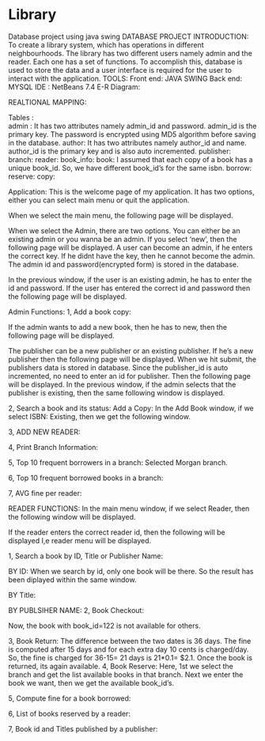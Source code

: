 Library
=======

Database project using java swing
                                                     DATABASE PROJECT
INTRODUCTION:  To create a library system, which has operations in different neighbourhoods. The library has two different users namely admin and the reader. Each one has a set of functions. To accomplish this, database is used to store the data and a user interface is required for the user to interact with the application. 
TOOLS:    Front end: JAVA SWING
	    Back end: MYSQL
                 IDE : NetBeans 7.4
E-R Diagram:
                                                                                                                                                                      

REALTIONAL MAPPING:
 


 Tables :   
admin :   It has two attributes namely admin_id and password. admin_id is the primary key. The password is encrypted using MD5 algorithm before saving in the database. 
author: It has two attributes namely author_id and name. author_id is the primary key and is also auto incremented.
publisher: 
branch: 
 reader:
book_info:
book: I assumed that each copy of a book has a unique book_id. So, we have different book_id’s for the same isbn.
borrow: 
reserve:
copy:



Application:
This is the welcome page of my application. It has two options, either you can select main menu or quit the application. 

When we select the main menu, the following page will be displayed. 

When we select the Admin, there are two options. You can either be an existing admin or you wanna be an admin. 
If you select ‘new’, then the following page will be displayed. 
A user can become an admin, if he enters the correct key. If he didnt have the key, then he cannot become the admin.  The admin id and password(encrypted form) is stored in the database.

In the previous window, if the user is an existing admin, he has to enter the id and password. If the user has entered the correct id and password then the following page will be displayed.  

Admin Functions: 
1, Add a book copy: 

If the admin wants to add a new book, then he has to new, then the following page will be displayed. 

The publisher can be a new publisher or an existing publisher. If he’s a new publisher then the following page will be displayed.
When we hit submit, the publishers data is stored in database. Since the publisher_id is auto incremented, no need to enter an id for publisher. 
Then the following page will be displayed. In the previous window, if the admin selects that the publisher is existing, then the same following window is displayed. 




2, Search a book and its status: 
Add a Copy:  In the Add Book window, if we select ISBN: Existing, then we get the following window. 




3, ADD NEW READER: 

4, Print Branch Information: 

5, Top 10 frequent borrowers in a branch: Selected Morgan branch. 

	
6, Top 10 frequent borrowed books in a branch:

7, AVG fine per reader:


READER FUNCTIONS: In the main menu window, if we select Reader, then the following window will be displayed. 

If the reader enters the correct reader id, then the following will be displayed I,e reader menu will be displayed. 

1, Search a book by ID, Title or Publisher Name:
 
BY ID:  When we search by id, only one book will be there. So the result has been diplayed within the same window. 


BY Title:
 
BY PUBLSIHER NAME: 
2, Book Checkout: 


Now, the book with book_id=122 is not available for others.

3, Book Return:  The difference between the two dates is 36 days. The fine is computed after 15 days and for each extra day 10 cents is charged/day. So, the fine is charged for 36-15= 21 days is 21*0.1= $2.1. 
Once the book is returned, its again available. 
4, Book Reserve: Here, 1st we select the branch and get the list available books in that branch. Next we enter the book we want, then we get the available book_id’s. 


5, Compute fine for a book borrowed:

6, List of books reserved by a reader: 
                                                                                                                                                                             
7, Book id and Titles published by a publisher: 
                    
